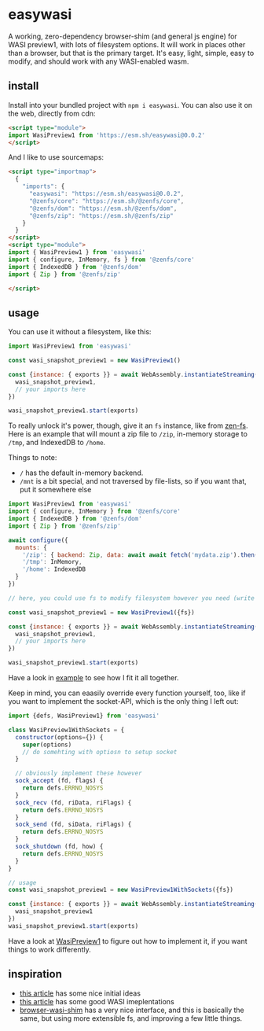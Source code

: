 # easywasi

A working, zero-dependency browser-shim (and general js engine) for WASI preview1, with lots of filesystem options. It will work in places other than a browser, but that is the primary target. It's easy, light, simple, easy to modify, and should work with any WASI-enabled wasm.

## install

Install into your bundled project with `npm i easywasi`. You can also use it on the web, directly from cdn:

```html
<script type="module">
import WasiPreview1 from 'https://esm.sh/easywasi@0.0.2'
</script>
```

And I like to use sourcemaps:
```html
<script type="importmap">
  {
    "imports": {
      "easywasi": "https://esm.sh/easywasi@0.0.2",
      "@zenfs/core": "https://esm.sh/@zenfs/core",
      "@zenfs/dom": "https://esm.sh/@zenfs/dom",
      "@zenfs/zip": "https://esm.sh/@zenfs/zip"
    }
  }
</script>
<script type="module">
import { WasiPreview1 } from 'easywasi'
import { configure, InMemory, fs } from '@zenfs/core'
import { IndexedDB } from '@zenfs/dom'
import { Zip } from '@zenfs/zip'

</script>
```


## usage

You can use it without a filesystem, like this:

```js
import WasiPreview1 from 'easywasi'

const wasi_snapshot_preview1 = new WasiPreview1()

const {instance: { exports }} = await WebAssembly.instantiateStreaming(fetch('example.wasm'), {
  wasi_snapshot_preview1,
  // your imports here
})

wasi_snapshot_preview1.start(exports)
```

To really unlock it's power, though, give it an `fs` instance, like from [zen-fs](https://github.com/zen-fs/core). Here is an example that will mount a zip file to `/zip`, in-memory storage to `/tmp`, and IndexedDB to `/home`.

Things to note:

- `/` has the default in-memory backend.
- `/mnt` is a bit special, and not traversed by file-lists, so if you want that, put it somewhere else

```js
import WasiPreview1 from 'easywasi'
import { configure, InMemory } from '@zenfs/core'
import { IndexedDB } from '@zenfs/dom'
import { Zip } from '@zenfs/zip'

await configure({
  mounts: {
    '/zip': { backend: Zip, data: await await fetch('mydata.zip').then(r => r.arrayBuffer()) },
    '/tmp': InMemory,
    '/home': IndexedDB
  }
})

// here, you could use fs to modify filesystem however you need (write files, make directories, etc)

const wasi_snapshot_preview1 = new WasiPreview1({fs})

const {instance: { exports }} = await WebAssembly.instantiateStreaming(fetch('example.wasm'), {
  wasi_snapshot_preview1,
  // your imports here
})

wasi_snapshot_preview1.start(exports)
```

Have a look in [example](docs) to see how I fit it all together.

Keep in mind, you can eaasily override every function yourself, too, like if you want to implement the socket-API, which is the only thing I left out:

```js
import {defs, WasiPreview1} from 'easywasi'

class WasiPreview1WithSockets = {
  constructor(options={}) {
    super(options)
    // do somehting with optiosn to setup socket
  }

  // obviously implement these however
  sock_accept (fd, flags) {
    return defs.ERRNO_NOSYS
  }
  sock_recv (fd, riData, riFlags) {
    return defs.ERRNO_NOSYS
  }
  sock_send (fd, siData, riFlags) {
    return defs.ERRNO_NOSYS
  }
  sock_shutdown (fd, how) {
    return defs.ERRNO_NOSYS
  }
}

// usage
const wasi_snapshot_preview1 = new WasiPreview1WithSockets({fs})

const {instance: { exports }} = await WebAssembly.instantiateStreaming(fetch('example.wasm'), {
  wasi_snapshot_preview1
})
wasi_snapshot_preview1.start(exports)
```

Have a look at [WasiPreview1](./docs/easywasi.js) to figure out how to implement it, if you want things to work differently.


## inspiration

- [this article](https://dev.to/ndesmic/building-a-minimal-wasi-polyfill-for-browsers-4nel) has some nice initial ideas
- [this article](https://twdev.blog/2023/11/wasm_cpp_04/) has some good WASI imeplentations
- [browser-wasi-shim](https://github.com/bjorn3/browser_wasi_shim) has a very nice interface, and this is basically the same, but using more extensible fs, and improving a few little things.
